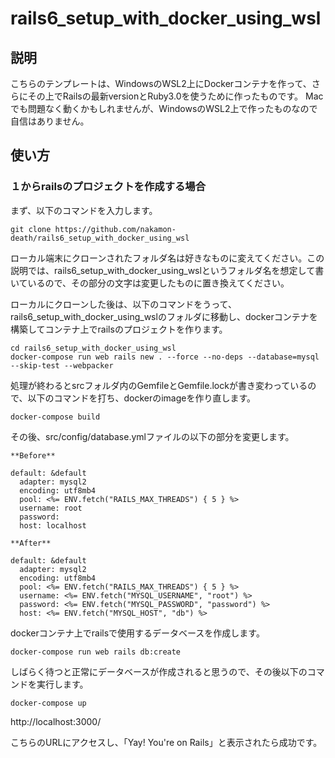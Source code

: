# rails6_setup_with_docker_using_wsl


## 説明
こちらのテンプレートは、WindowsのWSL2上にDockerコンテナを作って、さらにその上でRailsの最新versionとRuby3.0を使うために作ったものです。
Macでも問題なく動くかもしれませんが、WindowsのWSL2上で作ったものなので自信はありません。

## 使い方

### １からrailsのプロジェクトを作成する場合
まず、以下のコマンドを入力します。

```
git clone https://github.com/nakamon-death/rails6_setup_with_docker_using_wsl
```

ローカル端末にクローンされたフォルダ名は好きなものに変えてください。この説明では、rails6_setup_with_docker_using_wslというフォルダ名を想定して書いているので、その部分の文字は変更したものに置き換えてください。

ローカルにクローンした後は、以下のコマンドをうって、rails6_setup_with_docker_using_wslのフォルダに移動し、dockerコンテナを構築してコンテナ上でrailsのプロジェクトを作ります。


```
cd rails6_setup_with_docker_using_wsl
docker-compose run web rails new . --force --no-deps --database=mysql --skip-test --webpacker
```

処理が終わるとsrcフォルダ内のGemfileとGemfile.lockが書き変わっているので、以下のコマンドを打ち、dockerのimageを作り直します。

```
docker-compose build
```

その後、src/config/database.ymlファイルの以下の部分を変更します。
```
**Before**

default: &default
  adapter: mysql2
  encoding: utf8mb4
  pool: <%= ENV.fetch("RAILS_MAX_THREADS") { 5 } %>
  username: root
  password: 
  host: localhost

**After**

default: &default
  adapter: mysql2
  encoding: utf8mb4
  pool: <%= ENV.fetch("RAILS_MAX_THREADS") { 5 } %>
  username: <%= ENV.fetch("MYSQL_USERNAME", "root") %>
  password: <%= ENV.fetch("MYSQL_PASSWORD", "password") %>
  host: <%= ENV.fetch("MYSQL_HOST", "db") %>
```


dockerコンテナ上でrailsで使用するデータベースを作成します。

```
docker-compose run web rails db:create
```

しばらく待つと正常にデータベースが作成されると思うので、その後以下のコマンドを実行します。

```
docker-compose up
```


http://localhost:3000/

こちらのURLにアクセスし、「Yay! You're on Rails」と表示されたら成功です。






